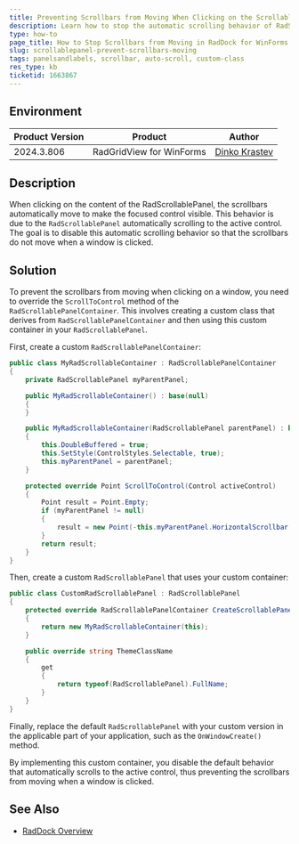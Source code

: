 ```yaml
---
title: Preventing Scrollbars from Moving When Clicking on the ScrollablePanel
description: Learn how to stop the automatic scrolling behavior of RadScrollablePanel to the focussed control inside.
type: how-to
page_title: How to Stop Scrollbars from Moving in RadDock for WinForms Windows
slug: scrollablepanel-prevent-scrollbars-moving
tags: panelsandlabels, scrollbar, auto-scroll, custom-class
res_type: kb
ticketid: 1663867
---
```


## Environment

|Product Version|Product|Author|
|----|----|----|
|2024.3.806|RadGridView for WinForms|[Dinko Krastev](https://www.telerik.com/blogs/author/dinko-krastev)|

## Description
When clicking on the content of the RadScrollablePanel, the scrollbars automatically move to make the focused control visible. This behavior is due to the `RadScrollablePanel` automatically scrolling to the active control. The goal is to disable this automatic scrolling behavior so that the scrollbars do not move when a window is clicked.

## Solution
To prevent the scrollbars from moving when clicking on a window, you need to override the `ScrollToControl` method of the `RadScrollablePanelContainer`. This involves creating a custom class that derives from `RadScrollablePanelContainer` and then using this custom container in your `RadScrollablePanel`.

First, create a custom `RadScrollablePanelContainer`:

````C#
public class MyRadScrollableContainer : RadScrollablePanelContainer
{
    private RadScrollablePanel myParentPanel;

    public MyRadScrollableContainer() : base(null)
    {
    }

    public MyRadScrollableContainer(RadScrollablePanel parentPanel) : base(parentPanel) 
    {
        this.DoubleBuffered = true;
        this.SetStyle(ControlStyles.Selectable, true);
        this.myParentPanel = parentPanel;
    }

    protected override Point ScrollToControl(Control activeControl)
    {
        Point result = Point.Empty;
        if (myParentPanel != null)
        {
            result = new Point(-this.myParentPanel.HorizontalScrollbar.Value, -this.myParentPanel.VerticalScrollbar.Value);
        }
        return result;
    }
}

````

Then, create a custom `RadScrollablePanel` that uses your custom container:

````C#
public class CustomRadScrollablePanel : RadScrollablePanel
{
    protected override RadScrollablePanelContainer CreateScrollablePanelContainer()
    {
        return new MyRadScrollableContainer(this);
    }

    public override string ThemeClassName
    {
        get
        {
            return typeof(RadScrollablePanel).FullName;
        }
    }
}

````

Finally, replace the default `RadScrollablePanel` with your custom version in the applicable part of your application, such as the `OnWindowCreate()` method.

By implementing this custom container, you disable the default behavior that automatically scrolls to the active control, thus preventing the scrollbars from moving when a window is clicked.

## See Also

* [RadDock Overview](https://docs.telerik.com/devtools/winforms/controls/dock/overview)
